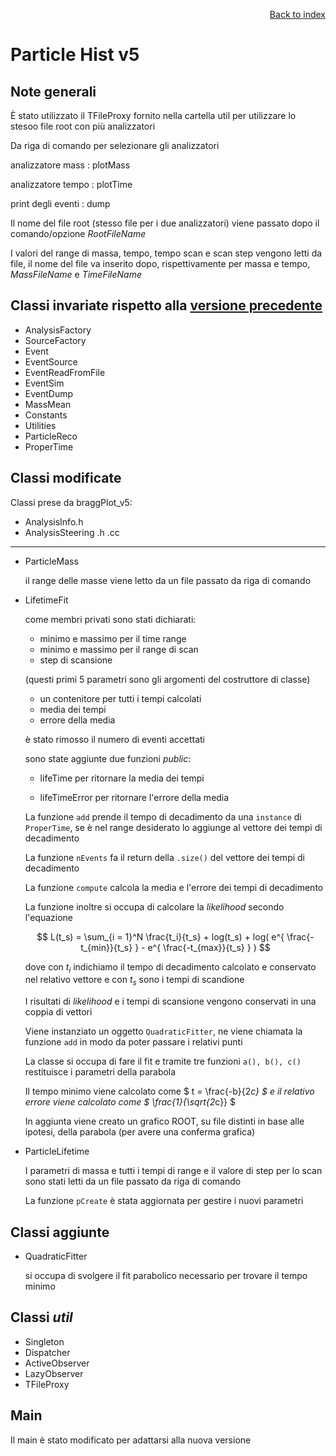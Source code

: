 <div style="text-align: right">

[Back to index](../README.md)
</div>

# Particle Hist v5

## Note generali

È stato utilizzato il TFileProxy fornito nella cartella util per utilizzare lo stesoo file root con più analizzatori

Da riga di comando per selezionare gli analizzatori

analizzatore mass  : plotMass

analizzatore tempo : plotTime

print degli eventi   : dump

Il nome del file root (stesso file per i due analizzatori) viene passato dopo il comando/opzione *RootFileName*

I valori del range di massa, tempo, tempo scan e scan step vengono letti da file, il nome del file va inserito dopo, rispettivamente per massa e tempo, *MassFileName* e *TimeFileName*

## Classi invariate rispetto alla [versione precedente](../hist_v4/readme.md)

- AnalysisFactory
- SourceFactory
- Event
- EventSource
- EventReadFromFile
- EventSim
- EventDump
- MassMean
- Constants
- Utilities
- ParticleReco
- ProperTime

## Classi modificate

Classi prese da braggPlot_v5:

- AnalysisInfo.h
- AnalysisSteering .h .cc

---

- ParticleMass

	il range delle masse viene letto da un file passato da riga di comando

- LifetimeFit

	come membri privati sono stati dichiarati:
	
	- minimo e massimo per il time range
	- minimo e massimo per il range di scan 
	- step di scansione

	(questi primi 5 parametri sono gli argomenti del costruttore di classe)

	- un contenitore per tutti i tempi calcolati
	- media dei tempi
	- errore della media

	è stato rimosso il numero di eventi accettati

	sono state aggiunte due funzioni *public*:

	- lifeTime per ritornare la media dei tempi

	- lifeTimeError per ritornare l'errore della media


	La funzione `add` prende il tempo di decadimento da una `instance` di `ProperTime`, se è nel range desiderato lo aggiunge al vettore dei tempi di decadimento

	La funzione `nEvents` fa il return della `.size()` del vettore dei tempi di decadimento

	La funzione `compute` calcola la media e l'errore dei tempi di decadimento

	La funzione inoltre si occupa di calcolare la *likelihood* secondo l'equazione 

	$$
	L(t_s) = \sum_{i = 1}^N \frac{t_i}{t_s} + log(t_s) + log( e^{ \frac{-t_{min}}{t_s} } - e^{ \frac{-t_{max}}{t_s} } )
	$$

	dove con $t_i$ indichiamo il tempo di decadimento calcolato e conservato nel relativo vettore e con $t_s$ sono i tempi di scandione

	I risultati di *likelihood* e i tempi di scansione vengono conservati in una coppia di vettori

	Viene instanziato un oggetto `QuadraticFitter`, ne viene chiamata la funzione `add` in modo da poter passare i relativi punti

	La classe si occupa di fare il fit e tramite tre funzioni `a(), b(), c()` restituisce i parametri della parabola

	Il tempo minimo viene calcolato come $ t = \frac{-b}{2*c} $ e il relativo errore viene calcolato come $ \frac{1}{\sqrt{2*c}} $

	In aggiunta viene creato un grafico ROOT, su file distinti in base alle ipotesi, della parabola (per avere una conferma grafica)

- ParticleLifetime

	I parametri di massa e tutti i tempi di range e il valore di step per lo scan sono stati letti da un file passato da riga di comando

	La funzione `pCreate` è stata aggiornata per gestire i nuovi parametri


	

## Classi aggiunte 

- QuadraticFitter

	si occupa di svolgere il fit parabolico necessario per trovare il tempo minimo


## Classi *util*

- Singleton
- Dispatcher
- ActiveObserver
- LazyObserver
- TFileProxy

## Main

Il main è stato modificato per adattarsi alla nuova versione